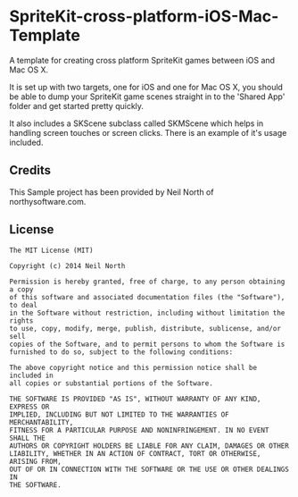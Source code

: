 SpriteKit-cross-platform-iOS-Mac-Template
=========================================

A template for creating cross platform SpriteKit games between iOS and Mac OS X.

It is set up with two targets, one for iOS and one for Mac OS X, you should be able to dump your SpriteKit game scenes straight in to the 'Shared App' folder and get started pretty quickly.

It also includes a SKScene subclass called SKMScene which helps in handling screen touches or screen clicks. There is an example of it's usage included.

## Credits

This Sample project has been provided by Neil North of northysoftware.com.

## License

    The MIT License (MIT)

    Copyright (c) 2014 Neil North

    Permission is hereby granted, free of charge, to any person obtaining a copy
    of this software and associated documentation files (the "Software"), to deal
    in the Software without restriction, including without limitation the rights
    to use, copy, modify, merge, publish, distribute, sublicense, and/or sell
    copies of the Software, and to permit persons to whom the Software is
    furnished to do so, subject to the following conditions:

    The above copyright notice and this permission notice shall be included in
    all copies or substantial portions of the Software.

    THE SOFTWARE IS PROVIDED "AS IS", WITHOUT WARRANTY OF ANY KIND, EXPRESS OR
    IMPLIED, INCLUDING BUT NOT LIMITED TO THE WARRANTIES OF MERCHANTABILITY,
    FITNESS FOR A PARTICULAR PURPOSE AND NONINFRINGEMENT. IN NO EVENT SHALL THE
    AUTHORS OR COPYRIGHT HOLDERS BE LIABLE FOR ANY CLAIM, DAMAGES OR OTHER
    LIABILITY, WHETHER IN AN ACTION OF CONTRACT, TORT OR OTHERWISE, ARISING FROM,
    OUT OF OR IN CONNECTION WITH THE SOFTWARE OR THE USE OR OTHER DEALINGS IN
    THE SOFTWARE.
